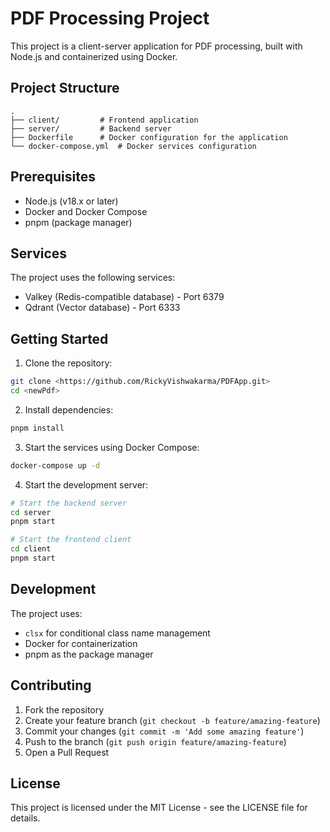 # PDF Processing Project

This project is a client-server application for PDF processing, built with Node.js and containerized using Docker.

## Project Structure

```
.
├── client/         # Frontend application
├── server/         # Backend server
├── Dockerfile      # Docker configuration for the application
└── docker-compose.yml  # Docker services configuration
```

## Prerequisites

- Node.js (v18.x or later)
- Docker and Docker Compose
- pnpm (package manager)

## Services

The project uses the following services:
- Valkey (Redis-compatible database) - Port 6379
- Qdrant (Vector database) - Port 6333

## Getting Started

1. Clone the repository:
```bash
git clone <https://github.com/RickyVishwakarma/PDFApp.git>
cd <newPdf>
```

2. Install dependencies:
```bash
pnpm install
```

3. Start the services using Docker Compose:
```bash
docker-compose up -d
```

4. Start the development server:
```bash
# Start the backend server
cd server
pnpm start

# Start the frontend client
cd client
pnpm start
```

## Development

The project uses:
- `clsx` for conditional class name management
- Docker for containerization
- pnpm as the package manager

## Contributing

1. Fork the repository
2. Create your feature branch (`git checkout -b feature/amazing-feature`)
3. Commit your changes (`git commit -m 'Add some amazing feature'`)
4. Push to the branch (`git push origin feature/amazing-feature`)
5. Open a Pull Request

## License

This project is licensed under the MIT License - see the LICENSE file for details. 